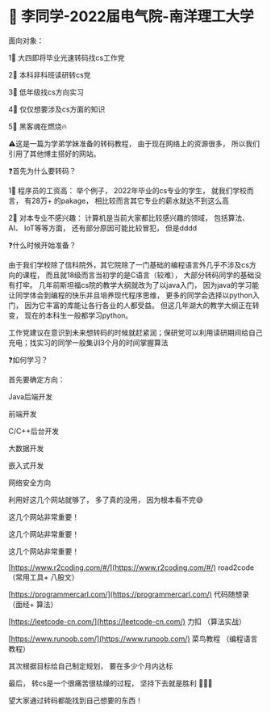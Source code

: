 # 🖤 李同学-2022届电气院-南洋理工大学

面向对象： &#x20;

1⃣️ 大四即将毕业光速转码找cs工作党

2⃣️ 本科非科班读研转cs党

3⃣️ 低年级找cs方向实习

4⃣️ 仅仅想要涉及cs方面的知识

5⃣️ 黑客魂在燃烧🔥

⚠️这是一篇为学弟学妹准备的转码教程， 由于现在网络上的资源很多， 所以我们引用了其他博主搭好的网站。



❓首先为什么要转码？

1⃣️ 程序员的工资高： 举个例子， 2022年毕业的cs专业的学生， 就我们学校而言， 有28万+ 的pakage， 相比较而言其它专业的薪水就达不到这么高

2⃣️ 对本专业不感兴趣： 计算机是当前大家都比较感兴趣的领域， 包括算法、AI、 IoT等等方面， 还有部分原因可能比较冒犯， 但是dddd



❓什么时候开始准备？

由于我们学校除了信科院外，其它院除了一门基础的编程语言外几乎不涉及cs方向的课程， 而且就18级而言当初学的是C语言（较难）， 大部分转码同学的基础没有打牢。 几年前斯坦福cs院的教学大纲就改为了以java入门， 因为java的学习能让同学体会到编程的快乐并且培养现代程序思维， 更多的同学会选择以python入门， 因为它丰富的库能让各行各业的人都受益。 但这几年湖大的教学大纲正在转变， 现在的本科生一般都学习python。

工作党建议在意识到未来想转码的时候就赶紧润；保研党可以利用读研期间给自己充电；找实习的同学一般集训3个月的时间掌握算法



❓如何学习？

首先要确定方向：

Java后端开发

前端开发

C/C++后台开发

大数据开发

嵌入式开发

网络安全方向



利用好这几个网站就够了， 多了真的没用， 因为根本看不完😅

这几个网站非常重要！

&#x20;这几个网站非常重要！

这几个网站非常重要！

[https://www.r2coding.com/#/](https://www.r2coding.com/#/)    road2code （常用工具+ 八股文）

[https://programmercarl.com/](https://programmercarl.com/)    代码随想录 （面经+ 算法）

[https://leetcode-cn.com/](https://leetcode-cn.com/)    力扣 （算法实战）

[https://www.runoob.com/](https://www.runoob.com/)    菜鸟教程 （编程语言教程）

其次根据目标给自己制定规划， 要在多少个月内达标



最后， 转cs是一个很痛苦很枯燥的过程， 坚持下去就是胜利 🎉🎉🎉

望大家通过转码都能找到自己想要的东西！

